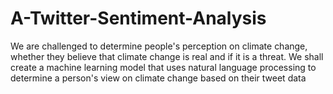 # A-Twitter-Sentiment-Analysis
We are challenged to determine people's perception on climate change, whether they believe that climate change is real and if it is a threat. We shall create a machine learning model that uses natural language processing to determine a person's view on climate change based on their tweet data
